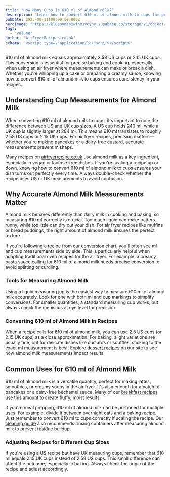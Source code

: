 ```yaml
---
title: "How Many Cups Is 610 ml of Almond Milk?"
description: "Learn how to convert 610 ml of almond milk to cups for precise baking and cooking. Get accurate measurements for UK and US cups in seconds!"
pubDate: 2025-08-11T00:00:00.000Z
heroImage: "https://klueoymssxwfnxsvcyhv.supabase.co/storage/v1/object/public/md/how-many-cups-is-610-ml-of-almond-milk-5ad6dcf7.webp"
tags:
  - "volume"
author: "AirFryerRecipes.co.uk"
schema: "<script type=\"application/ld+json\"></script>"
---
```


<p>610 ml of almond milk equals approximately 2.58 US cups or 2.15 UK cups. This conversion is essential for precise baking and cooking, especially when using an air fryer where measurements can make or break a dish. Whether you're whipping up a cake or preparing a creamy sauce, knowing how to convert 610 ml of almond milk to cups ensures consistency in your recipes.</p>

<h2>Understanding Cup Measurements for Almond Milk</h2>  
<p>When converting 610 ml of almond milk to cups, it's important to note the difference between US and UK cup sizes. A US cup holds 240 ml, while a UK cup is slightly larger at 284 ml. This means 610 ml translates to roughly 2.58 US cups or 2.15 UK cups. For air fryer recipes, precision matters—whether you're making pancakes or a dairy-free custard, accurate measurements prevent mishaps.</p>  
<p>Many recipes on <a href=https://www.airfryerrecipe.co.uk/recipes>airfryerrecipe.co.uk</a> use almond milk as a key ingredient, especially in vegan or lactose-free dishes. If you're scaling a recipe up or down, knowing how to convert 610 ml of almond milk to cups ensures your dish turns out perfectly every time. Always double-check whether the recipe uses US or UK measurements to avoid confusion.</p>  

<h2>Why Accurate Almond Milk Measurements Matter</h2>  
<p>Almond milk behaves differently than dairy milk in cooking and baking, so measuring 610 ml correctly is crucial. Too much liquid can make batters runny, while too little can dry out your dish. For air fryer recipes like muffins or bread puddings, the right amount of almond milk ensures the perfect texture.</p>  
<p>If you're following a recipe from <a href=https://www.airfryerrecipe.co.uk/air-fryer-conversion-chart>our conversion chart</a>, you'll often see ml and cup measurements side by side. This is particularly helpful when adapting traditional oven recipes for the air fryer. For example, a creamy pasta sauce calling for 610 ml of almond milk needs precise conversion to avoid splitting or curdling.</p>  

<h3>Tools for Measuring Almond Milk</h3>  
<p>Using a liquid measuring jug is the easiest way to measure 610 ml of almond milk accurately. Look for one with both ml and cup markings to simplify conversions. For smaller quantities, a standard measuring cup works, but always check the meniscus at eye level for precision.</p>  

<h3>Converting 610 ml of Almond Milk in Recipes</h3>  
<p>When a recipe calls for 610 ml of almond milk, you can use 2.5 US cups (or 2.15 UK cups) as a close approximation. For baking, slight variations are usually fine, but for delicate dishes like custards or soufflés, sticking to the exact ml measurement is best. Explore <a href=https://www.airfryerrecipe.co.uk/recipe-category/dessert>dessert recipes</a> on our site to see how almond milk measurements impact results.</p>  

<h2>Common Uses for 610 ml of Almond Milk</h2>  
<p>610 ml of almond milk is a versatile quantity, perfect for making lattes, smoothies, or creamy soups in the air fryer. It's also enough for a batch of pancakes or a dairy-free béchamel sauce. Many of our <a href=https://www.airfryerrecipe.co.uk/recipe-category/breakfast>breakfast recipes</a> use this amount to create fluffy, moist results.</p>  
<p>If you're meal prepping, 610 ml of almond milk can be portioned for multiple uses. For example, divide it between overnight oats and a baking recipe. Just remember to convert 610 ml to cups correctly if scaling the recipe. Our <a href=https://www.airfryerrecipe.co.uk/air-fryer-cleaner>cleaning guide</a> also recommends rinsing containers after measuring almond milk to prevent residue buildup.</p>  

<h3>Adjusting Recipes for Different Cup Sizes</h3>  
<p>If you're using a US recipe but have UK measuring cups, remember that 610 ml equals 2.15 UK cups instead of 2.58 US cups. This small difference can affect the outcome, especially in baking. Always check the origin of the recipe and adjust accordingly.</p>